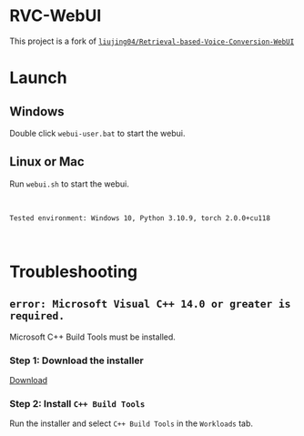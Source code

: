 # RVC-WebUI

This project is a fork of [`liujing04/Retrieval-based-Voice-Conversion-WebUI`](https://github.com/liujing04/Retrieval-based-Voice-Conversion-WebUI)


# Launch

## Windows
Double click `webui-user.bat` to start the webui.

## Linux or Mac
Run `webui.sh` to start the webui.

<br >

```
Tested environment: Windows 10, Python 3.10.9, torch 2.0.0+cu118
```

<br >

# Troubleshooting

## `error: Microsoft Visual C++ 14.0 or greater is required.`

Microsoft C++ Build Tools must be installed.

### Step 1: Download the installer
[Download](https://visualstudio.microsoft.com/ja/thank-you-downloading-visual-studio/?sku=BuildTools&rel=16)

### Step 2: Install `C++ Build Tools`
Run the installer and select `C++ Build Tools` in the `Workloads` tab.